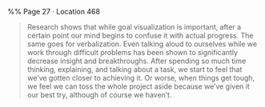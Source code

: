 %% Page 27 · Location 468 
> Research shows that while goal visualization is important, after a certain point our mind begins to confuse it with actual progress. The same goes for verbalization. Even talking aloud to ourselves while we work through difficult problems has been shown to significantly decrease insight and breakthroughs. After spending so much time thinking, explaining, and talking about a task, we start to feel that we’ve gotten closer to achieving it. Or worse, when things get tough, we feel we can toss the whole project aside because we’ve given it our best try, although of course we haven’t. 